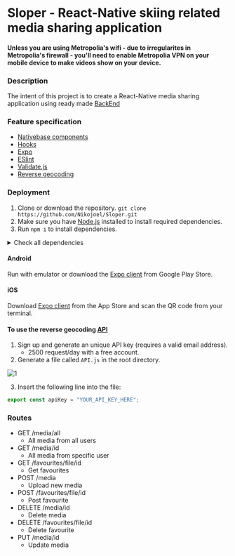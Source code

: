 # Sloper - React-Native skiing related media sharing application
#### Unless you are using Metropolia's wifi - due to irregularites in Metropolia's firewall - you'll need to enable Metropolia VPN on your mobile device to make videos show on your device.
### Description
The intent of this project is to create a React-Native media sharing application using ready made [BackEnd](http://media.mw.metropolia.fi/wbma/docs/)
### Feature specification
* [Nativebase components](https://docs.nativebase.io/Components.html#Components)
* [Hooks](https://reactjs.org/docs/hooks-reference.html)
* [Expo](https://expo.io/learn)
* [ESlint](https://eslint.org/)
* [Validate.js](http://validatejs.org/)
* [Reverse geocoding](https://opencagedata.com/)
### Deployment
1. Clone or download the repository.
`git clone https://github.com/Nikojoel/Sloper.git`
2. Make sure you have [Node.js](https://nodejs.org/en/) installed to install required dependencies.
3. Run `npm i` to install dependencies.
<details>
  <summary>Check all dependencies</summary>
 
- react-native-community/masked-view
- react-native-community/slider
- expo
    - av
    - constants
    - image-picker
    - permissions
 - link
 - validate.js
 - native-base
 - react-dom
 - react-native
    - elements
    - exif
    - gesture-handler
    - maps
    - reanimated
    - safe-area-context
    - screens
    - star-rating
    - web
 - react-navigation
    - stack
    - tabs
</details>


#### Android
Run with emulator or download the [Expo client](https://expo.io/tools) from Google Play Store.
#### iOS
Download [Expo client](https://expo.io/tools) from the App Store and scan the QR code from your terminal.

#### To use the reverse geocoding [API](https://opencagedata.com/api)
1. Sign up and generate an unique API key (requires a valid email address).
   - 2500 request/day with a free account.
2. Generate a file called `API.js` in the root directory.

![1](https://user-images.githubusercontent.com/45162563/76014211-e5ab7500-5f21-11ea-8657-1a8dd53b243a.png)

3. Insert the following line into the file:
```JavaScript
export const apiKey = "YOUR_API_KEY_HERE";
```

### Routes
  - GET /media/all
    - All media from all users
  - GET /media/id
    - All media from specific user
  - GET /favourites/file/id
    - Get favourites
  - POST /media
    - Upload new media
  - POST /favourites/file/id
    - Post favourite
  - DELETE /media/id
    - Delete media
  - DELETE /favourites/file/id
    - Delete favourite
  - PUT /media/id
    - Update media
  




